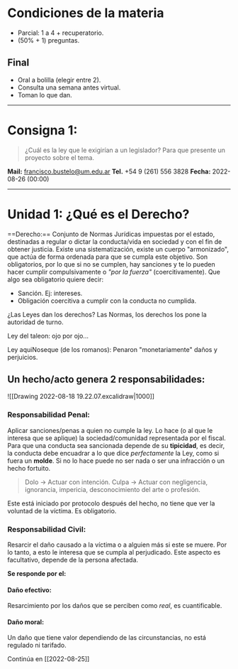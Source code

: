 # Condiciones de la materia
- Parcial: 1 a 4 + recuperatorio.
- (50% + 1) preguntas.

## Final
- Oral a bolilla (elegir entre 2).
- Consulta una semana antes virtual.
- Toman lo que dan.

---
# Consigna 1:
> ¿Cuál es la ley que le exigirían a un legislador? Para que presente un proyecto sobre el tema.

**Mail:** francisco.bustelo@um.edu.ar
**Tel.** +54 9 (261) 556 3828
**Fecha:** 2022-08-26 (00:00)

---
# Unidad 1: ¿Qué es el Derecho?
==Derecho:== Conjunto de Normas Jurídicas impuestas por el estado, destinadas a regular o dictar la conducta/vida en sociedad y con el fin de obtener justicia. Existe una sistematización, existe un cuerpo "armonizado", que actúa de forma ordenada para que se cumpla este objetivo. Son obligatorios, por lo que si no se cumplen, hay sanciones y te lo pueden hacer cumplir compulsivamente o _"por la fuerza"_ (coercitivamente).
Que algo sea obligatorio quiere decir:
- Sanción. Ej: intereses.
- Obligación coercitiva a cumplir con la conducta no cumplida.

¿Las Leyes dan los derechos? Las Normas, los derechos los pone la autoridad de turno.

Ley del taleon: ojo por ojo...

Ley aquiNoseque (de los romanos): Penaron "monetariamente" daños y perjuicios.

## Un hecho/acto genera 2 responsabilidades:
![[Drawing 2022-08-18 19.22.07.excalidraw|1000]]

### Responsabilidad Penal:
Aplicar sanciones/penas a quien no cumple la ley. Lo hace (o al que le interesa que se aplique) la sociedad/comunidad representada por el fiscal.
Para que una conducta sea sancionada depende de su **tipicidad**, es decir, la conducta debe encuadrar a lo que dice *perfectamente* la Ley, como si fuera un **molde**. Si no lo hace puede no ser nada o ser una infracción o un hecho fortuito.

> Dolo -> Actuar con intención.
> Culpa -> Actuar con negligencia, ignorancia, impericia, desconocimiento del arte o profesión.

Este está iniciado por protocolo después del hecho, no tiene que ver la voluntad de la víctima. Es obligatorio.

### Responsabilidad Civil: 
Resarcir el daño causado a la víctima o a alguien más si este se muere. Por lo tanto, a esto le interesa que se cumpla al perjudicado.
Este aspecto es facultativo, depende de la persona afectada.

**Se responde por el:**
#### Daño efectivo:
Resarcimiento por los daños que se perciben como *real*, es cuantificable.

#### Daño moral:
Un daño que tiene valor dependiendo de las circunstancias, no está regulado ni tarifado.

Continúa en [[2022-08-25]]
